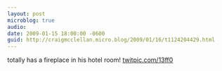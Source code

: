 ```yaml
---
layout: post
microblog: true
audio: 
date: 2009-01-15 18:00:00 -0600
guid: http://craigmcclellan.micro.blog/2009/01/16/t1124204429.html
---
```

totally has a fireplace in his hotel room! [twitpic.com/13ff0](http://twitpic.com/13ff0)
